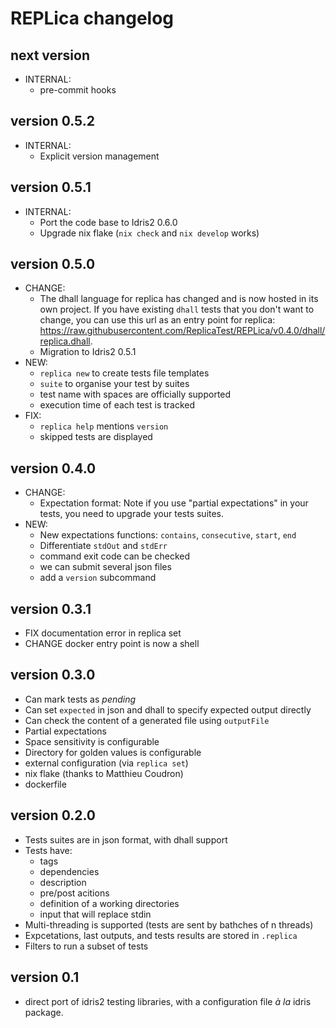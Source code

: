 # REPLica changelog

## next version

- INTERNAL:
  - pre-commit hooks

## version 0.5.2

- INTERNAL:
  - Explicit version management

## version 0.5.1

- INTERNAL:
  - Port the code base to Idris2 0.6.0
  - Upgrade nix flake (`nix check` and `nix develop` works)

## version 0.5.0

- CHANGE:
  - The dhall language for replica has changed and is now hosted in its own project.
    If you have existing `dhall` tests that you don't want to change, you can use
    this url as an entry point for replica:
    <https://raw.githubusercontent.com/ReplicaTest/REPLica/v0.4.0/dhall/replica.dhall>.
  - Migration to Idris2 0.5.1
- NEW:
  - `replica new` to create tests file templates
  - `suite` to organise your test by suites
  - test name with spaces are officially supported
  - execution time of each test is tracked
- FIX:
  - `replica help` mentions `version`
  - skipped tests are displayed

## version 0.4.0

- CHANGE:
  - Expectation format: Note if you use "partial expectations" in your tests,
    you need to upgrade your tests suites.
- NEW:
  - New expectations functions: `contains`, `consecutive`, `start`, `end`
  - Differentiate `stdOut` and `stdErr`
  - command exit code can be checked
  - we can submit several json files
  - add a `version` subcommand

## version 0.3.1

- FIX documentation error in replica set
- CHANGE docker entry point is now a shell

## version 0.3.0

- Can mark tests as _pending_
- Can set `expected` in json and dhall to specify expected output directly
- Can check the content of a generated file using `outputFile`
- Partial expectations
- Space sensitivity is configurable
- Directory for golden values is configurable
- external configuration (via `replica set`)
- nix flake (thanks to Matthieu Coudron)
- dockerfile

## version 0.2.0

- Tests suites are in json format, with dhall support
- Tests have:
  - tags
  - dependencies
  - description
  - pre/post acitions
  - definition of a working directories
  - input that will replace stdin
- Multi-threading is supported (tests are sent by bathches of n threads)
- Expcetations, last outputs, and tests results are stored in `.replica`
- Filters to run a subset of tests

## version 0.1

- direct port of idris2 testing libraries,
  with a configuration file _à la_ idris package.
